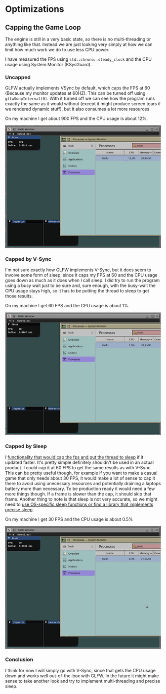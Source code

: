 # Optimizations
## Capping the Game Loop
The engine is still in a very basic state, so there is no multi-threading or anything like that. Instead we are just looking very simply at how we can limit how much work we do to use less CPU power.

I have measured the FPS using `std::chrono::steady_clock` and the CPU usage using System Monitor (KSysGuard).

### Uncapped
GLFW actually implements VSync by default, which caps the FPS at 60 (Because my monitor updates at 60HZ). This can be turned off using `glfwSwapInterval(0)`. 
With it turned off we can see how the program runs exactly the same as it would without (except it might produce screen tears if we rendered dynamic stuff), but it also consumes a lot more resources.

On my machine I get about 900 FPS and the CPU usage is about 12%.

![Uncapped](LoopPerformance_Uncapped.jpg)

### Capped by V-Sync
I'm not sure exactly how GLFW implements V-Sync, but it does seem to involve some form of sleep, since it caps my FPS at 60 and the CPU usage goes down as much as it does when I call sleep.
I did try to run the program using a busy wait just to be sure and, sure enough, with the busy-wait the CPU usage stays high, so it has to be putting the thread to sleep to get those results.

On my machine I get 60 FPS and the CPU usage is about 1%.

![Capped by V-Sync](LoopPerformance_CappedByVSync.jpg)

### Capped by Sleep
I [functionality that would cap the fps and put the thread to sleep](https://github.com/Raestkjoot/G-Engine/blob/2d01c95c1ab0da8af33440d70e448d192031446a/Source/Main.cpp#L54) if it updated faster. It's pretty simple definitely shouldn't be used in an actual product. I could cap it at 60 FPS to get the same results as with V-Sync. 
This can be pretty useful though, for example if you want to make a casual game that only needs about 30 FPS, it would make a lot of sense to cap it there to avoid using unecessary resources and potentially draining a laptops battery more than necessary.
To be production ready it would need a few more things though. If a frame is slower than the cap, it should skip that frame. 
Another thing to note is that sleep is not very accurate, so we might need to [use OS-specific sleep functions or find a library that implements precise sleep](https://stackoverflow.com/a/41862592).

On my machine I get 30 FPS and the CPU usage is about 0.5%

![Capped by V-Sync](LoopPerformance_CappedBySleep.jpg)

### Conclusion
I think for now I will simply go with V-Sync, since that gets the CPU usage down and works well out-of-the-box with GLFW. In the future it might make sense to take another look and try to implement multi-threading and precise sleep.
